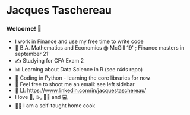 # Jacques Taschereau
### Welcome! 👋
*   I work in Finance and use my free time to write code
*   🏫 B.A. Mathematics and Economics @ McGill 19' ; Finance masters in september 21'
*   ✍️ Studying for CFA Exam 2
*   📊 Learning about Data Science in R (see r4ds repo)
*   💠 Coding in Python - learning the core libraries for now
*   📩 Feel free to shoot me an email: see left sidebar
*   🔗 LI: https://www.linkedin.com/in/jacquestaschereau/
*   I love :pizza:, ☕, 🏃‍♂️ and 💻
*   👨‍🍳 I am a self-taught home cook

